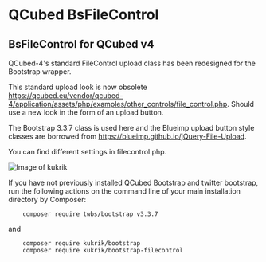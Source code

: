 # QCubed BsFileControl


## BsFileControl for QCubed v4

QCubed-4's standard FileControl upload class has been redesigned for the Bootstrap wrapper.

This standard upload look is now obsolete https://qcubed.eu/vendor/qcubed-4/application/assets/php/examples/other_controls/file_control.php. Should use a new look in the form of an upload button.

The Bootstrap 3.3.7 class is used here and the Blueimp upload button style classes are borrowed from 
https://blueimp.github.io/jQuery-File-Upload.

You can find different settings in filecontrol.php.

![Image of kukrik](screenshot/bcfilecontrol_screenshot.jpg?raw=true)

If you have not previously installed QCubed Bootstrap and twitter bootstrap, run the following actions on the command line of your main installation directory by Composer:
```
    composer require twbs/bootstrap v3.3.7
```
and

```
    composer require kukrik/bootstrap
    composer require kukrik/bootstrap-filecontrol
```

